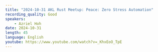 ```yaml
---
title: "2024-10-31 AKL Rust Meetup: Peace: Zero Stress Automation"
recording_quality: Good
speakers:
    - Azriel Hoh
date: 2024-10-31
length: 45
language: English
youtube: https://www.youtube.com/watch?v=_KhxEoO_TpE
---
```

